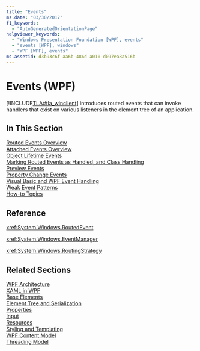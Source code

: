 ```yaml
---
title: "Events"
ms.date: "03/30/2017"
f1_keywords: 
  - "AutoGeneratedOrientationPage"
helpviewer_keywords: 
  - "Windows Presentation Foundation [WPF], events"
  - "events [WPF], windows"
  - "WPF [WPF], events"
ms.assetid: d3b93c6f-aa6b-486d-a010-d097ea8a516b
---
```

# Events (WPF)
[!INCLUDE[TLA#tla_winclient](../../../../includes/tlasharptla-winclient-md.md)] introduces routed events that can invoke handlers that exist on various listeners in the element tree of an application.  
  
## In This Section  
 [Routed Events Overview](routed-events-overview.md)  
 [Attached Events Overview](attached-events-overview.md)  
 [Object Lifetime Events](object-lifetime-events.md)  
 [Marking Routed Events as Handled, and Class Handling](marking-routed-events-as-handled-and-class-handling.md)  
 [Preview Events](preview-events.md)  
 [Property Change Events](property-change-events.md)  
 [Visual Basic and WPF Event Handling](visual-basic-and-wpf-event-handling.md)  
 [Weak Event Patterns](weak-event-patterns.md)  
 [How-to Topics](events-how-to-topics.md)  
  
## Reference  
 <xref:System.Windows.RoutedEvent>  
  
 <xref:System.Windows.EventManager>  
  
 <xref:System.Windows.RoutingStrategy>  
  
## Related Sections  
 [WPF Architecture](wpf-architecture.md)  
  [XAML in WPF](xaml-in-wpf.md)  
  [Base Elements](base-elements.md)  
  [Element Tree and Serialization](element-tree-and-serialization.md)  
  [Properties](properties-wpf.md)  
  [Input](input-wpf.md)  
  [Resources](resources-wpf.md)  
  [Styling and Templating](/dotnet/desktop-wpf/fundamentals/styles-templates-overview)  
  [WPF Content Model](../controls/wpf-content-model.md)  
  [Threading Model](threading-model.md)
